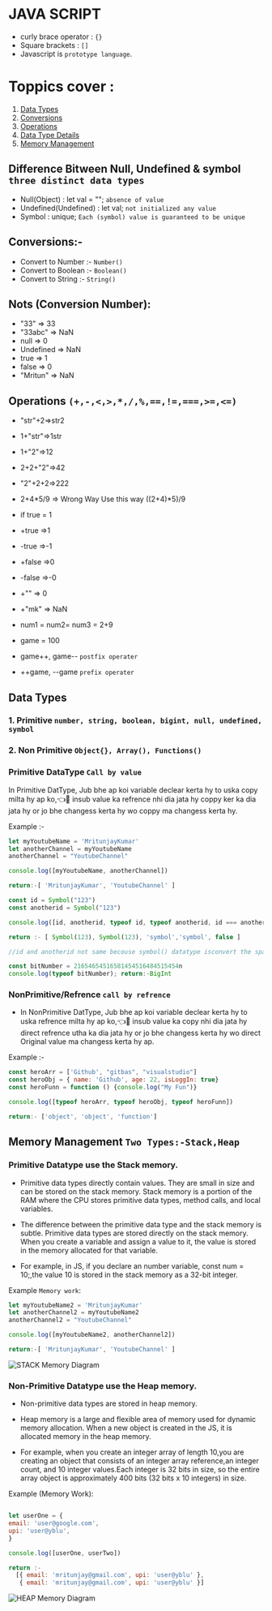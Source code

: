 # JAVA SCRIPT

- curly brace operator : `{}`
- Square brackets : `[]`
- Javascript is `prototype language`.

# Toppics cover :

1. [Data Types](#data-types)
2. [Conversions](#conversions)
3. [Operations](#operations)
4. [Data Type Details](#data-type-details)
5. [Memory Management](#memory-management)

## Difference Bitween Null, Undefined & symbol `three distinct data types`

- Null(Object) : let val = ""; `absence of value`
- Undefined(Undefined) : let val; `not initialized any value`
- Symbol : unique; `Each (symbol) value is guaranteed to be unique`

## Conversions:-

- Convert to Number :- `Number()`
- Convert to Boolean :- `Boolean()`
- Convert to String :- `String()`

## Nots (Conversion Number):

- "33" => 33
- "33abc" => NaN
- null => 0
- Undefined => NaN
- true => 1
- false => 0
- "Mritun" => NaN

## Operations `(+,-,<,>,*,/,%,==,!=,===,>=,<=)`

- "str"+2=>str2
- 1+"str"=>1str
- 1+"2"=>12
- 2+2+"2"=>42
- "2"+2+2=>222
- 2+4*5/9 => Wrong Way Use this way ((2+4)*5)/9

- if true = 1
- +true =>1
- -true =>-1
- +false =>0
- -false =>-0
- +"" => 0
- +"mk" => NaN
- num1 = num2= num3 = 2+9
- game = 100
- game++, game-- `postfix operater`
- ++game, --game `prefix operater`

## Data Types

### 1. Primitive `number, string, boolean, bigint, null, undefined, symbol`

### 2. Non Primitive `Object{}, Array(), Functions()`

### Primitive DataType `Call by value`

In Primitive DatType, Jub bhe ap koi variable
declear kerta hy to uska copy milta hy ap ko,👈👀
insub value ka refrence nhi dia jata hy coppy ker
ka dia jata hy or jo bhe changess kerta hy wo coppy
ma changess kerta hy.

Example :-

```javascript
let myYoutubeName = 'MritunjayKumar'
let anotherChannel = myYoutubeName
anotherChannel = "YoutubeChannel"

console.log([myYoutubeName, anotherChannel])

return:-[ 'MritunjayKumar', 'YoutubeChannel' ]
```

```javascript
const id = Symbol("123")
const anotherid = Symbol("123")

console.log([id, anotherid, typeof id, typeof anotherid, id === anotherid]);

return :- [ Symbol(123), Symbol(123), 'symbol','symbol', false ]

//id and anotherid not same becouse symbol() datatype isconvert the spacel and unique .symbol() is convert any value into unique value.

const bitNumber = 21654654516581454516484515454n
console.log(typeof bitNumber); return:-BigInt
```

### NonPrimitive/Refrence `call by refrence`

- In NonPrimitive DatType, Jub bhe ap koi variable declear
  kerta hy to uska refrence milta hy ap ko,👈👀
  insub value ka copy nhi dia jata hy direct refrence utha
  ka dia jata hy or jo bhe changess kerta hy wo direct
  Original value ma changess kerta hy ap.

Example :-

```javascript
const heroArr = ['Github', "gitbas", "visualstudio"]
const heroObj = { name: 'Github', age: 22, isLoggIn: true}
const heroFunn = function () {console.log("My Fun")}

console.log([typeof heroArr, typeof heroObj, typeof heroFunn])

return:- ['object', 'object', 'function']
```

## Memory Management `Two Types:-Stack,Heap`

### Primitive Datatype use the Stack memory.

- Primitive data types directly contain values.
  They are small in size and can be stored on the stack memory.
  Stack memory is a portion of the RAM where the CPU stores
  primitive data types, method calls, and local variables.

- The difference between the primitive data type and the
  stack memory is subtle. Primitive data types are stored
  directly on the stack memory. When you create a variable
  and assign a value to it, the value is stored in the memory
  allocated for that variable.

- For example, in JS, if you declare an number variable, const num = 10;,the value 10 is stored in the stack memory as a 32-bit integer.

Example `Memory work`:

```javascript
let myYoutubeName2 = 'MritunjayKumar'
let anotherChannel2 = myYoutubeName2
anotherChannel2 = "YoutubeChannel"

console.log([myYoutubeName2, anotherChannel2])

return:-[ 'MritunjayKumar', 'YoutubeChannel' ]

```

![STACK Memory Diagram](./01_basic/01_basic_Page_01_to_07_Diagram_01.png)

### Non-Primitive Datatype use the Heap memory.

- Non-primitive data types are stored in heap memory.

- Heap memory is a large and flexible area of memory
  used for dynamic memory allocation.
  When a new object is created in the JS,
  it is allocated memory in the heap memory.

- For example, when you create an integer array of length 10,you are creating an object that consists of an integer array reference,an integer count, and 10 integer values.Each integer is 32 bits in size, so the entire array object is approximately 400 bits (32 bits x 10 integers) in size.

Example (Memory Work):

```javascript

let userOne = {
email: 'user@google.com',
upi: 'user@yblu',
}

console.log([userOne, userTwo])

return :- 
  [{ email: 'mritunjay@gmail.com', upi: 'user@yblu' },
   { email: 'mritunjay@gmail.com', upi: 'user@yblu' }]


```
![HEAP Memory Diagram](./01_basic/01_basic_Page_01_to_07_Diagram_02.png)

